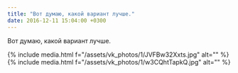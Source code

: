 ```yaml
---
title: "Вот думаю, какой вариант лучше."
date: 2016-12-11 15:04:00 +0300
---
```


Вот думаю, какой вариант лучше.


{% include media.html f="/assets/vk_photos/1/JVFBw32Xxts.jpg" alt="" %}
{% include media.html f="/assets/vk_photos/1/w3CQhtTapkQ.jpg" alt="" %}
